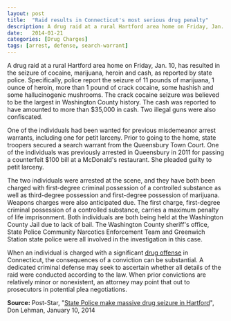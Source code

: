 ```yaml
---
layout: post
title:  "Raid results in Connecticut's most serious drug penalty"
description: A drug raid at a rural Hartford area home on Friday, Jan. 10, has resulted in the seizure of cocaine, marijuana, heroin and cash, as reported by state police. Specifically, police report the seizure of 11 pounds of marijuana, 1 ounce of heroin, more than 1 pound of crack cocaine, some hashish and some hallucinogenic mushrooms. The crack cocaine seizure was believed to be the largest in Washington County history. The cash was reported to have amounted to more than $35,000 in cash. Two illegal guns were also confiscated.
date:   2014-01-21
categories: [Drug Charges] 
tags: [arrest, defense, search-warrant]
---
```



<p>A drug raid at a rural Hartford area home on Friday, Jan. 10, has resulted in the seizure of cocaine, marijuana, heroin and cash, as reported by state police. Specifically, police report the seizure of 11 pounds of marijuana, 1 ounce of heroin, more than 1 pound of crack cocaine, some hashish and some hallucinogenic mushrooms. The crack cocaine seizure was believed to be the largest in Washington County history. The cash was reported to have amounted to more than $35,000 in cash. Two illegal guns were also confiscated. </p><p>One of the individuals had been wanted for previous misdemeanor arrest warrants, including one for petit larceny. Prior to going to the home, state troopers secured a search warrant from the Queensbury Town Court. One of the individuals was previously arrested in Queensbury in 2011 for passing a counterfeit $100 bill at a McDonald's restaurant. She pleaded guilty to petit larceny. </p> <p>The two individuals were arrested at the scene, and they have both been charged with first-degree criminal possession of a controlled substance as well as third-degree possession and first-degree possession of marijuana. Weapons charges were also anticipated due. The first charge, first-degree criminal possession of a controlled substance, carries a maximum penalty of life imprisonment. Both individuals are both being held at the Washington County Jail due to lack of bail. The Washington County sheriff's office, State Police Community Narcotics Enforcement Team and Greenwich Station state police were all involved in the investigation in this case. </p><p>When an individual is charged with a significant <a href="/Drug-Charges/Drug-Charges.html">drug offense</a> in Connecticut, the consequences of a conviction can be substantial. A dedicated criminal defense may seek to ascertain whether all details of the raid were conducted according to the law. When prior convictions are relatively minor or nonexistent, an attorney may point that out to prosecutors in potential plea negotiations. </p><p> <b>Source:&nbsp;</b>Post-Star, "<a href="http://poststar.com/news/local/police-make-massive-drug-seizure-in-hartford/article_05b839e4-79fc-11e3-9e41-0019bb2963f4.html" target="_blank" >State Police make massive drug seizure in Hartford</a>", Don Lehman, January 10, 2014</p>